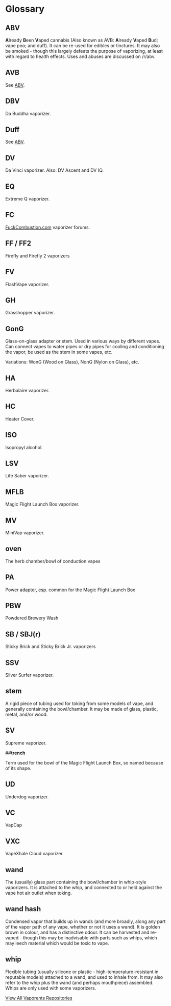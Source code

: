 # Glossary
## **ABV** 

**A**lready **B**een **V**aped cannabis (Also known as AVB: **A**lready **V**aped **B**ud; vape poo; and duff).  It can be re-used for edibles or tinctures.  It may also be smoked - though this largely defeats the purpose of vaporizing, at least with regard to health effects.  Uses and abuses are discussed on /r/abv.

## **AVB**

See [ABV](https://github.com/Vaporents/Glossary/blob/main/README.md#abv).

## **DBV** 

Da Buddha vaporizer.

## **Duff** 

See [ABV](https://github.com/Vaporents/Glossary/blob/main/README.md#abv).

## **DV**

Da Vinci vaporizer. Also: DV Ascent and DV IQ.

## **EQ** 

Extreme Q vaporizer.

## **FC** 

[FuckCombustion.com](http://fuckcombustion.com) vaporizer forums.

## **FF / FF2**

Firefly and Firefly 2 vaporizers

## **FV**

FlashVape vaporizer.

## **GH**

Grasshopper vaporizer.

## **GonG**

Glass-on-glass adapter or stem. Used in various ways by different vapes. Can connect vapes to water pipes or dry pipes for cooling and conditioning the vapor, be used as the stem in some vapes, etc.

Variations: WonG (Wood on Glass), NonG (Nylon on Glass), etc.

## **HA** 

Herbalaire vaporizer.

## **HC**

Heater Cover.

## **ISO**

Isopropyl alcohol.

## **LSV**

Life Saber vaporizer.

## **MFLB**

Magic Flight Launch Box vaporizer.

## **MV**

MiniVap vaporizer.

## **oven**

The herb chamber/bowl of  conduction vapes

## **PA**

Power adapter, esp. common for the Magic Flight Launch Box

## **PBW**

Powdered Brewery Wash

## **SB / SBJ(r)**

Sticky Brick and Sticky Brick Jr. vaporizers

## **SSV**

Silver Surfer vaporizer.

## **stem**

A rigid piece of tubing used for toking from some models of vape, and generally containing the bowl/chamber.  It may be made of glass, plastic, metal, and/or wood.

## **SV**

Supreme vaporizer.

##**trench**

Term used for the bowl of the Magic Flight Launch Box, so named because of its shape.

## **UD**

Underdog vaporizer.

## **VC**

VapCap

## **VXC**

VapeXhale Cloud vaporizer.

## **wand**

The (usually) glass part containing the bowl/chamber in whip-style vaporizers.  It is attached to the whip, and connected to or held against the vape hot air outlet when toking.

## **wand hash**

Condensed vapor that builds up in wands (and more broadly, along any part of the vapor path of any vape, whether or not it uses a wand).  It is golden brown in colour, and has a distinctive odour.  It can be harvested and re-vaped - though this may be inadvisable with parts such as whips, which may leech material which would be toxic to vape.

## **whip**

Flexible tubing (usually silicone or plastic - high-temperature-resistant in reputable models) attached to a wand, and used to inhale from.  It may also refer to the whip plus the wand (and perhaps mouthpiece) assembled.  Whips are only used with some vaporizers.

[View All Vaporents Repositories](https://github.com/Vaporents?tab=repositories)
